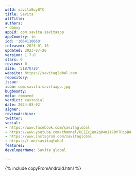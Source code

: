 ```yaml
---
wsId: savitaBuyBTC
title: Savita
altTitle: 
authors:
- danny
appId: com.savita.savitaapp
appCountry: in
idd: '1664110660'
released: 2023-01-16
updated: 2023-07-20
version: 1.7.0
stars: 0
reviews: 0
size: '51870720'
website: https://savitaglobal.com
repository: 
issue: 
icon: com.savita.savitaapp.jpg
bugbounty: 
meta: removed
verdict: custodial
date: 2024-08-02
signer: 
reviewArchive: 
twitter: 
social:
- https://www.facebook.com/savitaglobal
- https://www.youtube.com/channel/UCZZx1em2q04niz79VTPqpBA
- https://www.instagram.com/savitaglobal
- https://t.me/savitaglobal
features: 
developerName: Savita global

---
```


{% include copyFromAndroid.html %}
